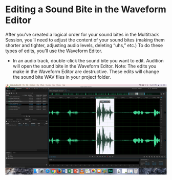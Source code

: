 # Editing a Sound Bite in the Waveform Editor

After you’ve created a logical order for your sound bites in the Multitrack Session, you’ll need to adjust the content of your sound bites \(making them shorter and tighter, adjusting audio levels, deleting “uhs,” etc.\) To do these types of edits, you’ll use the Waveform Editor.

* In an audio track, double-click the sound bite you want to edit. Audition will open the sound bite in the Waveform Editor. Note: The edits you make in the Waveform Editor are destructive. These edits will change the sound bite WAV files in your project folder.

![Editing a sound bite in the Waveform editor.](/assets/editing-in-the-waveform-editor-alt.png)
